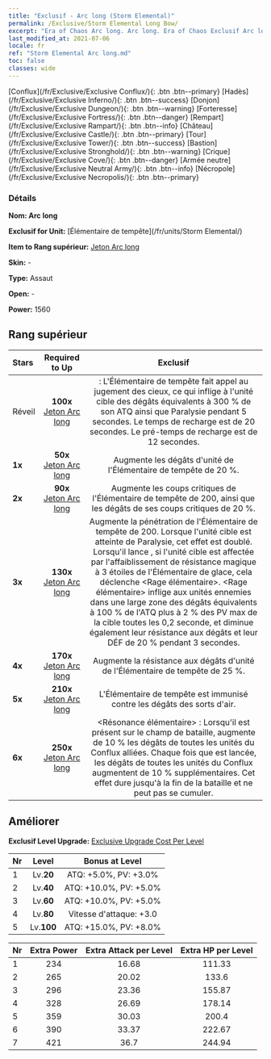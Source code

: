 ```yaml
---
title: "Exclusif - Arc long (Storm Elemental)"
permalink: /Exclusive/Storm Elemental Long Bow/
excerpt: "Era of Chaos Arc long. Arc long. Era of Chaos Exclusif Arc long. Élémentaire de tempête Exclusif."
last_modified_at: 2021-07-06
locale: fr
ref: "Storm Elemental Arc long.md"
toc: false
classes: wide
---
```

 [Conflux](/fr/Exclusive/Exclusive Conflux/){: .btn .btn--primary} [Hadès](/fr/Exclusive/Exclusive Inferno/){: .btn .btn--success} [Donjon](/fr/Exclusive/Exclusive Dungeon/){: .btn .btn--warning} [Forteresse](/fr/Exclusive/Exclusive Fortress/){: .btn .btn--danger} [Rempart](/fr/Exclusive/Exclusive Rampart/){: .btn .btn--info} [Château](/fr/Exclusive/Exclusive Castle/){: .btn .btn--primary} [Tour](/fr/Exclusive/Exclusive Tower/){: .btn .btn--success} [Bastion](/fr/Exclusive/Exclusive Stronghold/){: .btn .btn--warning} [Crique](/fr/Exclusive/Exclusive Cove/){: .btn .btn--danger} [Armée neutre](/fr/Exclusive/Exclusive Neutral Army/){: .btn .btn--info} [Nécropole](/fr/Exclusive/Exclusive Necropolis/){: .btn .btn--primary} 

### Détails
 **Nom: Arc long** 

 **Exclusif for Unit:** [Élémentaire de tempête](/fr/units/Storm Elemental/) 

 **Item to Rang supérieur:** [Jeton Arc long](/ItemsFR/con_914/)

 **Skin:** -

 **Type:** Assaut

 **Open:** -

 **Power:** 1560

## Rang supérieur

  |     Stars    |  Required to Up | Exclusif |
  |:-------------|:---------------:|:---------------:|
  |  Réveil  | **100x** [Jeton Arc long](/ItemsFR/con_914/) | <Force de la nature> : L'Élémentaire de tempête fait appel au jugement des cieux, ce qui inflige à l'unité cible des dégâts équivalents à 300 % de son ATQ ainsi que Paralysie pendant 5 secondes. Le temps de recharge est de 20 secondes. Le pré-temps de recharge est de 12 secondes. |
  | **1x** <i class="fas fa-star"/> | **50x** [Jeton Arc long](/ItemsFR/con_914/) | Augmente les dégâts d'unité de l'Élémentaire de tempête de 20 %. |
  | **2x** <i class="fas fa-star"/> | **90x** [Jeton Arc long](/ItemsFR/con_914/) | Augmente les coups critiques de l'Élémentaire de tempête de 200, ainsi que les dégâts de ses coups critiques de 20 %. |
  | **3x** <i class="fas fa-star"/> | **130x** [Jeton Arc long](/ItemsFR/con_914/) | Augmente la pénétration de l'Élémentaire de tempête de 200. Lorsque l'unité cible est atteinte de Paralysie, cet effet est doublé. Lorsqu'il lance <Force de la nature>, si l'unité cible est affectée par l'affaiblissement de résistance magique à 3 étoiles de l'Élémentaire de glace, cela déclenche <Rage élémentaire>. <Rage élémentaire> inflige aux unités ennemies dans une large zone des dégâts équivalents à 100 % de l'ATQ plus à 2 % des PV max de la cible toutes les 0,2 seconde, et diminue également leur résistance aux dégâts et leur DÉF de 20 % pendant 3 secondes. |
  | **4x** <i class="fas fa-star"/> | **170x** [Jeton Arc long](/ItemsFR/con_914/) | Augmente la résistance aux dégâts d'unité de l'Élémentaire de tempête de 25 %. |
  | **5x** <i class="fas fa-star"/> | **210x** [Jeton Arc long](/ItemsFR/con_914/) | L'Élémentaire de tempête est immunisé contre les dégâts des sorts d'air. |
  | **6x** <i class="fas fa-star"/> | **250x** [Jeton Arc long](/ItemsFR/con_914/) | <Résonance élémentaire> : Lorsqu'il est présent sur le champ de bataille, augmente de 10 % les dégâts de toutes les unités du Conflux alliées. Chaque fois que <Force de la nature> est lancée, les dégâts de toutes les unités du Conflux augmentent de 10 % supplémentaires. Cet effet dure jusqu'à la fin de la bataille et ne peut pas se cumuler. |


## Améliorer
 **Exclusif Level Upgrade:** [Exclusive Upgrade Cost Per Level](/Exclusive/ExclusiveUpgradeCostPerLevel/)

  |  Nr  |   Level  | Bonus at Level |
  |:-----|:--------:|:--------------:|
  | 1 | Lv.**20** | ATQ: +5.0%, PV: +3.0% |
  | 2 | Lv.**40** | ATQ: +10.0%, PV: +5.0% |
  | 3 | Lv.**60** | ATQ: +10.0%, PV: +5.0% |
  | 4 | Lv.**80** | Vitesse d'attaque: +3.0 |
  | 5 | Lv.**100** | ATQ: +15.0%, PV: +8.0% |


  |  Nr  |  Extra Power | Extra Attack per Level | Extra HP per Level |
  |:-----|:--------:|:--------:|:--------:|
  | 1 | 234 | 16.68 | 111.33 |
  | 2 | 265 | 20.02 | 133.6 |
  | 3 | 296 | 23.36 | 155.87 |
  | 4 | 328 | 26.69 | 178.14 |
  | 5 | 359 | 30.03 | 200.4 |
  | 6 | 390 | 33.37 | 222.67 |
  | 7 | 421 | 36.7 | 244.94 |



